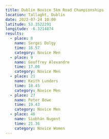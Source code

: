 ```yaml
---
title: Dublin Novice 5km Road Championships
location: Tallaght, Dublin
date: 2022-07-24 10:00
latitude: 53.3522291
longitude: -6.3214874
results:
  - place: 8
    name: Sergei Dolgy
    time: 16.57
    category: Novice Men
  - place: 9
    name: Geoffrey Alexandre
    time: 17.00
    category: Novice Men
  - place: 21
    name: Keith Lunders
    time: 18.45
    category: Novice Men
  - place: 27
    name: Peter Bowe
    time: 19.43
    category: Novice Men
  - place: 46
    name: Siobhán Nugent
    time: 21.36
    category: Novice Women
---
```

